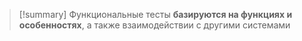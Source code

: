 > [!summary] Функциональные тесты
> **базируются на функциях и особенностях**, а также взаимодействии с другими системами
